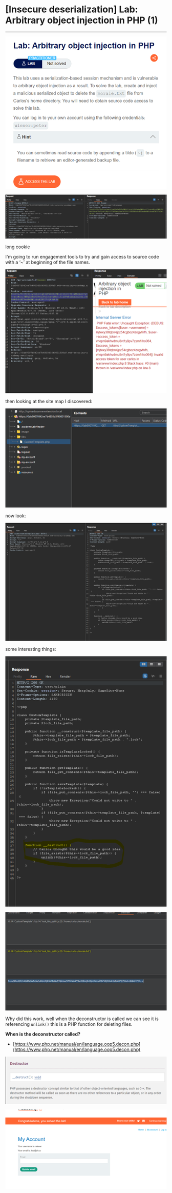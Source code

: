 # [Insecure deserialization] Lab: Arbitrary object injection in PHP (1)

---

![Untitled](%5BInsecure%20deserialization%5D%20Lab%20Arbitrary%20object%20in%200bf51562a85a4c8f8edcb351defb1d1d/Untitled.png)

![Untitled](%5BInsecure%20deserialization%5D%20Lab%20Arbitrary%20object%20in%200bf51562a85a4c8f8edcb351defb1d1d/Untitled%201.png)

long cookie 

I'm going to run engagement tools to try and gain access to source code with a ‘~’ at beginning of the file names. 

![Untitled](%5BInsecure%20deserialization%5D%20Lab%20Arbitrary%20object%20in%200bf51562a85a4c8f8edcb351defb1d1d/Untitled%202.png)

then looking at the site map I discovered: 

![Untitled](%5BInsecure%20deserialization%5D%20Lab%20Arbitrary%20object%20in%200bf51562a85a4c8f8edcb351defb1d1d/Untitled%203.png)

now look: 

![Untitled](%5BInsecure%20deserialization%5D%20Lab%20Arbitrary%20object%20in%200bf51562a85a4c8f8edcb351defb1d1d/Untitled%204.png)

some interesting things: 

![Untitled](%5BInsecure%20deserialization%5D%20Lab%20Arbitrary%20object%20in%200bf51562a85a4c8f8edcb351defb1d1d/Untitled%205.png)

![Untitled](%5BInsecure%20deserialization%5D%20Lab%20Arbitrary%20object%20in%200bf51562a85a4c8f8edcb351defb1d1d/Untitled%206.png)

Why did this work, well when the deconstructor is called we can see it is referencing `unlink()` this is a PHP function for deleting files. 

**When is the deconstructor called?** 

- [https://www.php.net/manual/en/language.oop5.decon.php](https://www.php.net/manual/en/language.oop5.decon.php)

![Untitled](%5BInsecure%20deserialization%5D%20Lab%20Arbitrary%20object%20in%200bf51562a85a4c8f8edcb351defb1d1d/Untitled%207.png)

![Untitled](%5BInsecure%20deserialization%5D%20Lab%20Arbitrary%20object%20in%200bf51562a85a4c8f8edcb351defb1d1d/Untitled%208.png)